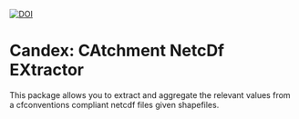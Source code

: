 [![DOI](https://zenodo.org/badge/DOI/10.5281/zenodo.2628350.svg)](https://doi.org/10.5281/zenodo.2628350)

# Candex: CAtchment NetcDf EXtractor
This package allows you to extract and aggregate the relevant values from a
cfconventions compliant netcdf files given shapefiles.


